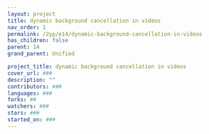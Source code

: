 ```yaml
---
layout: project
title: dynamic background cancellation in videos
nav_order: 1
permalink: /2yp/e14/dynamic-background-cancellation-in-videos
has_children: false
parent: 14
grand_parent: Unified

project_title: dynamic background cancellation in videos
cover_url: ###
description: ""
contributors: ###
languages: ###
forks: ##
watchers: ###
stars: ###
started_on: ###
---
```

    